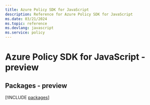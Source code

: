 ```yaml
---
title: Azure Policy SDK for JavaScript
description: Reference for Azure Policy SDK for JavaScript
ms.date: 03/21/2024
ms.topic: reference
ms.devlang: javascript
ms.service: policy
---
```

# Azure Policy SDK for JavaScript - preview
## Packages - preview
[!INCLUDE [packages](policy-index.md)]